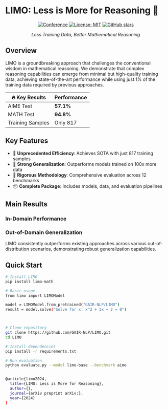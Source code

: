 # LIMO: Less is More for Reasoning 🚀

<div align="center">

[![Conference](https://img.shields.io/badge/ARXIV-2024-blue)](https://arxiv.org/abs/)
[![License: MIT](https://img.shields.io/badge/License-MIT-yellow.svg)](https://opensource.org/licenses/MIT)
[![GitHub stars](https://img.shields.io/github/stars/GAIR-NLP/LIMO.svg?style=social&label=Star&maxAge=2592000)](https://github.com/GAIR-NLP/LIMO)

*Less Training Data, Better Mathematical Reasoning*

</div>

## Overview

LIMO is a groundbreaking approach that challenges the conventional wisdom in mathematical reasoning. We demonstrate that complex reasoning capabilities can emerge from minimal but high-quality training data, achieving state-of-the-art performance while using just 1% of the training data required by previous approaches.

| 🔥 **Key Results** | Performance |
|-------------------|-------------|
| AIME Test         | **57.1%**   |
| MATH Test         | **94.8%**   |
| Training Samples  | Only 817    |

## Key Features

- 🎯 **Unprecedented Efficiency**: Achieves SOTA with just 817 training samples
- 🌟 **Strong Generalization**: Outperforms models trained on 100x more data
- 🔬 **Rigorous Methodology**: Comprehensive evaluation across 12 benchmarks
- 📦 **Complete Package**: Includes models, data, and evaluation pipelines

## Main Results

### In-Domain Performance


### Out-of-Domain Generalization

LIMO consistently outperforms existing approaches across various out-of-distribution scenarios, demonstrating robust generalization capabilities.

## Quick Start

```bash
# Install LIMO
pip install limo-math

# Basic usage
from limo import LIMOModel

model = LIMOModel.from_pretrained("GAIR-NLP/LIMO")
result = model.solve("Solve for x: x^2 + 3x + 2 = 0")



# Clone repository
git clone https://github.com/GAIR-NLP/LIMO.git
cd LIMO

# Install dependencies
pip install -r requirements.txt

# Run evaluation
python evaluate.py --model limo-base --benchmark aime


@article{limo2024,
  title={LIMO: Less is More for Reasoning},
  author={},
  journal={arXiv preprint arXiv:},
  year={2024}
}
